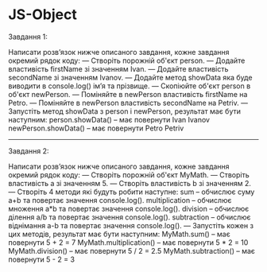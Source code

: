 # JS-Object

Завдання 1:

Написати розв’язок нижче описаного завдання, кожне завдання окремий рядок коду:
— Створіть порожній об'єкт person.
— Додайте властивість firstName зі значенням Ivan.
— Додайте властивість secondName зі значенням Ivanov.
— Додайте метод showData яка буде виводити в console.log() ім’я та прізвище.
— Скопіюйте об'єкт person в об'єкт newPerson.
— Поміняйте в newPerson властивість firstName на Petro.
— Поміняйте в newPerson властивість secondName на Petriv.
— Запустіть метод showData з person і newPerson, результат має бути наступним:
person.showData() – має повернути Ivan Ivanov
newPerson.showData() – має повернути Petro Petriv
________________________________________
Завдання 2:

Написати розв’язок нижче описаного завдання, кожне завдання окремий рядок коду:
— Створіть порожній об'єкт MyMath.
— Cтворіть властивість a зі значенням 5.
— Cтворіть властивість b зі значенням 2.
— Створіть 4 методи які будуть робити наступне:
sum – обчислює суму a+b та повертає значення console.log().
multiplication – обчислює множення a*b та повертає значення console.log().
division – обчислює ділення a/b та повертає значення console.log().
subtraction – обчислює віднімання a-b та повертає значення console.log().
— Запустіть кожен з цих методів, результат має бути наступним:
MyMath.sum() – має повернути 5 + 2 = 7
MyMath.multiplication() – має повернути 5 * 2 = 10
MyMath.division() – має повернути 5 / 2 = 2.5
MyMath.subtraction() – має повернути 5 - 2 = 3
